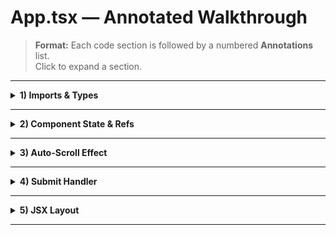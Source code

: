 # App.tsx — Annotated Walkthrough

> **Format:** Each code section is followed by a numbered **Annotations** list.  
> Click to expand a section.

---

<details>
<summary><strong>1) Imports & Types</strong></summary>

```tsx
import React, { useState, useEffect, useRef } from 'react'; // [1]
import './App.css';                                         // [2]

interface Message { // [3]
  text: string;     // [4]
  sender: 'user' | 'bot'; // [5]
}
```
**Annotations**
1. Pulls React and three hooks: `useState` (state), `useEffect` (side effects), `useRef` (DOM refs).
2. Loads component styles for layout, color, spacing.
3. TypeScript interface describing a single chat entry.
4. The message text users/bot will see.
5. Restricts `sender` to exactly `'user'` or `'bot'` to catch mistakes at compile time.
</details>

---

<details>
<summary><strong>2) Component State & Refs</strong></summary>

```tsx
const App: React.FC = () => {            // [6]
  const [messages, setMessages] = useState<Message[]>([ // [7]
    { text: "Hello! I am a simple chatbot. How can I help you today?", sender: 'bot' }
  ]);
  const [input, setInput] = useState<string>('');       // [8]
  const [isLoading, setIsLoading] = useState<boolean>(false); // [9]

  const chatEndRef = useRef<HTMLDivElement>(null);      // [10]
```
**Annotations**
6. Functional React component (typed) that renders the whole chat UI.
7. Array of messages. Initial state seeds a friendly bot greeting.
8. Two-way bound text from the input field.
9. Tracks “typing…” and disables inputs while waiting for a reply.
10. DOM anchor to scroll the window to the newest message.
</details>

---

<details>
<summary><strong>3) Auto-Scroll Effect</strong></summary>

```tsx
  useEffect(() => {                  // [11]
    if (chatEndRef.current) {
      chatEndRef.current.scrollIntoView({ behavior: 'smooth' }); // [12]
    }
  }, [messages]);                    // [13]
```
**Annotations**
11. Runs after renders and whenever dependencies change.
12. Smoothly scrolls to the bottom sentinel so latest messages are visible.
13. Re-run this effect whenever the message list updates.
</details>

---

<details>
<summary><strong>4) Submit Handler</strong></summary>

```tsx
  const handleSendMessage = async (e: React.FormEvent) => { // [14]
    e.preventDefault();                                     // [15]
    if (input.trim() === '' || isLoading) return;           // [16]

    const userMessage: Message = { text: input, sender: 'user' }; // [17]
    setMessages(prev => [...prev, userMessage]);                   // [18]
    setInput('');                                                  // [19]
    setIsLoading(true);                                            // [20]

    try {
      const res = await fetch('http://127.0.0.1:5001/chat', {      // [21]
        method: 'POST',
        headers: { 'Content-Type': 'application/json' },
        body: JSON.stringify({ message: userMessage.text }),       // [22]
      });
      if (!res.ok) throw new Error(`HTTP ${res.status}`);          // [23]

      const data = await res.json();                               // [24]
      setMessages(prev => [...prev, { text: data.response, sender: 'bot' }]); // [25]
    } catch (err) {
      console.error('Backend error:', err);                        // [26]
      setMessages(prev => [...prev, {                              // [27]
        text: 'Sorry, something went wrong. Please try again later.',
        sender: 'bot'
      }]);
    } finally {
      setIsLoading(false);                                         // [28]
    }
  };
```
**Annotations**
14. Handles form submission (click “Send” or press Enter).
15. Prevents page reload on submit.
16. Ignore empty input and avoid parallel requests during loading.
17. Structure a new user message.
18. Append immutably to trigger a React re-render.
19. Clear the text field for a fresh input.
20. Engage the “typing…” state (UI feedback + disable form).
21. POST to Flask API on port **5001**.
22. Send the user message payload as JSON.
23. Bubble HTTP errors into the catch block.
24. Parse JSON body from Flask.
25. Append the model’s text response as a bot message.
26. Log client-side for debugging.
27. Show a graceful error bubble to the user.
28. Always release the loading state.
</details>

---

<details>
<summary><strong>5) JSX Layout</strong></summary>

```tsx
  return (
    <div className="chatbot-container">           {/* [29] */}
      <header className="chatbot-header">         {/* [30] */}
        <h1>Simple Chatbot</h1>
      </header>

      <div className="message-area">              {/* [31] */}
        {messages.map((msg, i) => (               // [32]
          <div
            key={i}
            className={`message ${msg.sender === 'user' ? 'user-message' : 'bot-message'}`} // [33]
          >
            <div className="message-bubble">      {/* [34] */}
              <p>{msg.text}</p>
            </div>
          </div>
        ))}

        {isLoading && (                           // [35]
          <div className="typing-indicator">
            <div className="dot"></div>
            <div className="dot"></div>
            <div className="dot"></div>
          </div>
        )}

        <div ref={chatEndRef}></div>              {/* [36] */}
      </div>

      <form onSubmit={handleSendMessage} className="input-form"> {/* [37] */}
        <input
          type="text"
          value={input}
          onChange={(e) => setInput(e.target.value)}             // [38]
          placeholder="Type a message..."
          disabled={isLoading}
          className="input-field"
        />
        <button type="submit" disabled={isLoading} className="send-button">
          {isLoading ? 'Sending...' : 'Send'}                    {/* [39] */}
        </button>
      </form>
    </div>
  );
};
export default App;
```
**Annotations**
29. Main wrapper; styles come from `App.css`.
30. Simple title bar.
31. Scrollable message area.
32. Render each message as a bubble.
33. Conditional class toggles left/right bubble styles.
34. Bubble container for message text.
35. Render dots while waiting for the backend.
36. Invisible anchor to auto-scroll to bottom.
37. Form binds Enter to submit.
38. Two-way data binding on the input field.
39. Button label reflects loading state.
</details>

---

